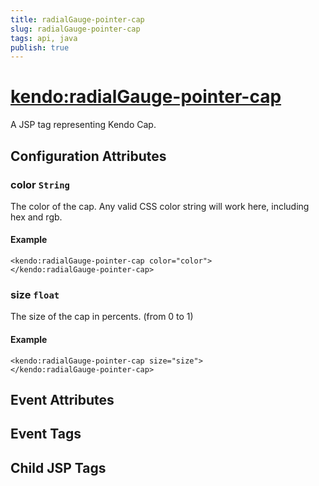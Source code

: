 ```yaml
---
title: radialGauge-pointer-cap
slug: radialGauge-pointer-cap
tags: api, java
publish: true
---
```


# <kendo:radialGauge-pointer-cap>
A JSP tag representing Kendo Cap.

## Configuration Attributes


### color `String`

The color of the cap.
Any valid CSS color string will work here, including hex and rgb.

#### Example
    <kendo:radialGauge-pointer-cap color="color">
    </kendo:radialGauge-pointer-cap>
    

### size `float`

The size of the cap in percents. (from 0 to 1)

#### Example
    <kendo:radialGauge-pointer-cap size="size">
    </kendo:radialGauge-pointer-cap>
    

## Event Attributes


## Event Tags


## Child JSP Tags

